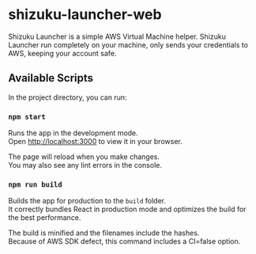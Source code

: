 # shizuku-launcher-web

Shizuku Launcher is a simple AWS Virtual Machine helper. Shizuku Launcher run completely on your machine, only sends your credentials to AWS, keeping your account safe.

## Available Scripts

In the project directory, you can run:

### `npm start`

Runs the app in the development mode.\
Open [http://localhost:3000](http://localhost:3000) to view it in your browser.

The page will reload when you make changes.\
You may also see any lint errors in the console.

### `npm run build`

Builds the app for production to the `build` folder.\
It correctly bundles React in production mode and optimizes the build for the best performance.

The build is minified and the filenames include the hashes.\
Because of AWS SDK defect, this command includes a CI=false option.
